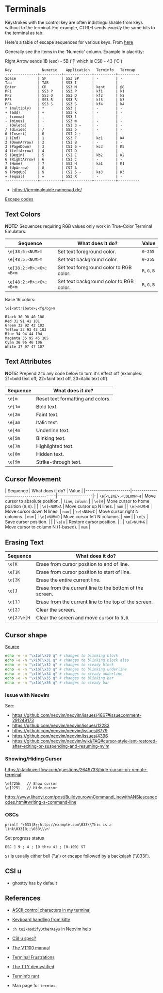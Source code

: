 # Terminals

Keystrokes with the control key are often indistinguishable from keys without to the terminal.
For example, CTRL-I sends *exactly* the same bits to the terminal as tab.

Here's a table of escape sequences for various keys. From [here](https://invisible-island.net/xterm/ctlseqs/ctlseqs.html)

Generally see the items in the 'Numeric' column. Example in alacritty:

Right Arrow sends 1B (esc) - 5B ('[' which is CSI) - 43 ('C')

```
Key              Numeric    Application   Terminfo   Termcap
---------------+----------+-------------+----------+----------
Space          | SP       | SS3 SP      | -        | -
Tab            | TAB      | SS3 I       | -        | -
Enter          | CR       | SS3 M       | kent     | @8
PF1            | SS3 P    | SS3 P       | kf1      | k1
PF2            | SS3 Q    | SS3 Q       | kf2      | k2
PF3            | SS3 R    | SS3 R       | kf3      | k3
PF4            | SS3 S    | SS3 S       | kf4      | k4
* (multiply)   | *        | SS3 j       | -        | -
+ (add)        | +        | SS3 k       | -        | -
, (comma)      | ,        | SS3 l       | -        | -
- (minus)      | -        | SS3 m       | -        | -
. (Delete)     | .        | CSI 3 ~     | -        | -
/ (divide)     | /        | SS3 o       | -        | -
0 (Insert)     | 0        | CSI 2 ~     | -        | -
1 (End)        | 1        | SS3 F       | kc1      | K4
2 (DownArrow)  | 2        | CSI B       | -        | -
3 (PageDown)   | 3        | CSI 6 ~     | kc3      | K5
4 (LeftArrow)  | 4        | CSI D       | -        | -
5 (Begin)      | 5        | CSI E       | kb2      | K2
6 (RightArrow) | 6        | CSI C       | -        | -
7 (Home)       | 7        | SS3 H       | ka1      | K1
8 (UpArrow)    | 8        | CSI A       | -        | -
9 (PageUp)     | 9        | CSI 5 ~     | ka3      | K3
= (equal)      | =        | SS3 X       | -        | -
---------------+----------+-------------+----------+----------
```

- <https://terminalguide.namepad.de/>

[Escape codes](https://github.com/dylanaraps/pure-bash-bible#escape-sequences)


## Text Colors

**NOTE:** Sequences requiring RGB values only work in True-Color Terminal Emulators.

| Sequence               | What does it do?                        | Value         |
| --------               | ----------------                        | -----         |
| `\e[38;5;<NUM>m`       | Set text foreground color.              | `0-255`       |
| `\e[48;5;<NUM>m`       | Set text background color.              | `0-255`       |
| `\e[38;2;<R>;<G>;<B>m` | Set text foreground color to RGB color. | `R`, `G`, `B` |
| `\e[48;2;<R>;<G>;<B>m` | Set text background color to RGB color. | `R`, `G`, `B` |

Base 16 colors:

```
\e[<attribute>;<fg/bg>m

Black 30 90 40 100
Red 31 91 41 101
Green 32 92 42 102
Yellow 33 93 43 103
Blue 34 94 44 104
Magenta 35 95 45 105
Cyan 36 96 46 106
White 37 97 47 107
```





## Text Attributes

**NOTE:** Prepend 2 to any code below to turn it's effect off
(examples: 21=bold text off, 22=faint text off, 23=italic text off).

| Sequence | What does it do?                  |
| -------- | ----------------                  |
| `\e[m`   | Reset text formatting and colors. |
| `\e[1m`  | Bold text.                        |
| `\e[2m`  | Faint text.                       |
| `\e[3m`  | Italic text.                      |
| `\e[4m`  | Underline text.                   |
| `\e[5m`  | Blinking text.                    |
| `\e[7m`  | Highlighted text.                 |
| `\e[8m`  | Hidden text.                      |
| `\e[9m`  | Strike-through text.              |


## Cursor Movement

| Sequence              | What does it do?                      | Value            |
|-----------------------|---------------------------------------|------------------|-
| `\e[<LINE>;<COLUMN>H` | Move cursor to absolute position.     | `line`, `column` |
| `\e[H`                | Move cursor to home position (`0,0`). |                  |
| `\e[<NUM>A`           | Move cursor up N lines.               | `num`            |
| `\e[<NUM>B`           | Move cursor down N lines.             | `num`            |
| `\e[<NUM>C`           | Move cursor right N columns.          | `num`            |
| `\e[<NUM>D`           | Move cursor left N columns.           | `num`            |
| `\e[s`                | Save cursor position.                 |                  |
| `\e[u`                | Restore cursor position.              |                  |
| `\e[<NUM>G`           | Move cursor to column N (1-based).    | `num`            |


## Erasing Text

| Sequence    | What does it do?                                         |
| --------    | ----------------                                         |
| `\e[K`      | Erase from cursor position to end of line.               |
| `\e[1K`     | Erase from cursor position to start of line.             |
| `\e[2K`     | Erase the entire current line.                           |
| `\e[J`      | Erase from the current line to the bottom of the screen. |
| `\e[1J`     | Erase from the current line to the top of the screen.    |
| `\e[2J`     | Clear the screen.                                        |
| `\e[2J\e[H` | Clear the screen and move cursor to `0,0`.               |


## Cursor shape

[Source](https://superuser.com/a/607479/685547)

```sh
echo -e -n "\x1b[\x30 q" # changes to blinking block
echo -e -n "\x1b[\x31 q" # changes to blinking block also
echo -e -n "\x1b[\x32 q" # changes to steady block
echo -e -n "\x1b[\x33 q" # changes to blinking underline
echo -e -n "\x1b[\x34 q" # changes to steady underline
echo -e -n "\x1b[\x35 q" # changes to blinking bar
echo -e -n "\x1b[\x36 q" # changes to steady bar
```

### Issue with Neovim

See:
  - <https://github.com/neovim/neovim/issues/4867#issuecomment-291249173>
  - <https://github.com/neovim/neovim/issues/12283>
  - <https://github.com/neovim/neovim/issues/6779>
  - <https://github.com/neovim/neovim/issues/4396>
  - <https://github.com/neovim/neovim/wiki/FAQ#cursor-style-isnt-restored-after-exiting-or-suspending-and-resuming-nvim>

### Showing/Hiding Cursor

<https://stackoverflow.com/questions/2649733/hide-cursor-on-remote-terminal>

```
\e[?25h   // Show cursor
\e[?25l   // Hide cursor
```

<https://www.lihaoyi.com/post/BuildyourownCommandLinewithANSIescapecodes.html#writing-a-command-line>

### OSCs

```
printf '\033]8;;http://example.com\033\\This is a link\033]8;;\033\\\n'

```

Set progress status
```
ESC ] 9 ; 4 ; [0 thru 4] ; [0-100] ST
```

`ST` is usually either bell ('\a') or escape followed by a backslash ('\033\\').

## CSI u

- ghostty has by default

## References

- [ASCII control characters in my terminal](https://jvns.ca/blog/2024/10/31/ascii-control-characters/)
- [Keyboard handling from kitty](https://sw.kovidgoyal.net/kitty/keyboard-protocol/)
- `:h tui-modifyOtherKeys` in Neovim help
- [CSI u spec?](https://www.leonerd.org.uk/hacks/fixterms/)
- [The VT100 manual](https://vt100.net/docs/vt100-ug/chapter1.html)
- [Terminal Frustrations](https://jvns.ca/blog/2025/02/05/some-terminal-frustrations/)
- [The TTY demystified](https://www.linusakesson.net/programming/tty/)
- [Terminfo rant](https://twoot.site/@bean/113056942625234032)

- Man page for `termios`
